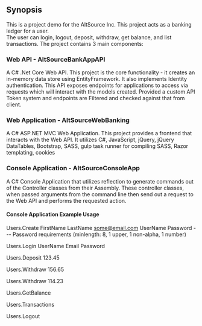 ## Synopsis

This is a project demo for the AltSource Inc. This project acts as a banking ledger for a user.  
The user can login, logout, deposit, withdraw, get balance, and list transactions.
The project contains 3 main components:

### Web API - AltSourceBankAppAPI
A C# .Net Core Web API. This project is the core functionality - it creates an in-memory data store using EntityFramework.
It also implements Identity authentication.  This API exposes endpoints for applications to access via requests which will 
interact with the models created.  Provided a custom API Token system and endpoints are Filtered and checked against that from client.

### Web Application - AltSourceWebBanking
A C# ASP.NET MVC Web Application.  This project provides a frontend that interacts with the Web API.
It utilizes C#, JavaScript, jQuery, jQuery DataTables, Bootstrap, SASS, gulp task runner for compiling SASS,
Razor templating, cookies

### Console Application - AltSourceConsoleApp
A C# Console Application that utilizes reflection to generate commands out of the Controller classes from their Assembly.
These controller classes, when passed arguments from the command line then send out a request to the Web API
and performs the requested action.

#### Console Application Example Usage
Users.Create FirstName LastName some@email.com UserName Password     --- Password requirements (minlength: 8, 1 upper, 1 non-alpha, 1 number)

Users.Login UserName Email Password

Users.Deposit 123.45

Users.Withdraw 156.65

Users.Withdraw 114.23

Users.GetBalance

Users.Transactions

Users.Logout